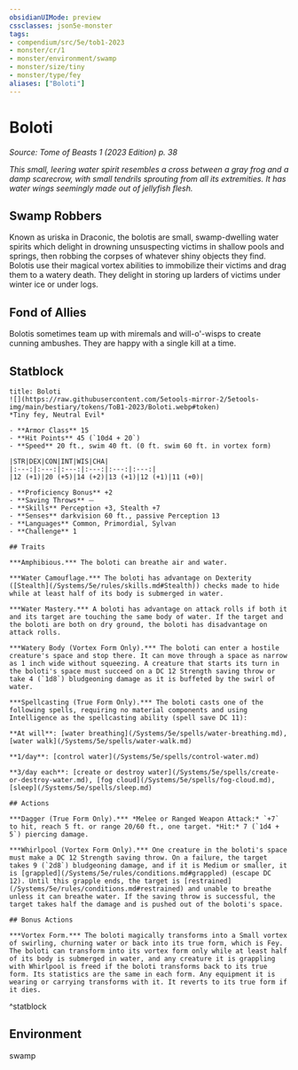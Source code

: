 ```yaml
---
obsidianUIMode: preview
cssclasses: json5e-monster
tags:
- compendium/src/5e/tob1-2023
- monster/cr/1
- monster/environment/swamp
- monster/size/tiny
- monster/type/fey
aliases: ["Boloti"]
---
```

# Boloti
*Source: Tome of Beasts 1 (2023 Edition) p. 38*  

*This small, leering water spirit resembles a cross between a gray frog and a damp scarecrow, with small tendrils sprouting from all its extremities. It has water wings seemingly made out of jellyfish flesh.*

## Swamp Robbers

Known as uriska in Draconic, the bolotis are small, swamp-dwelling water spirits which delight in drowning unsuspecting victims in shallow pools and springs, then robbing the corpses of whatever shiny objects they find. Bolotis use their magical vortex abilities to immobilize their victims and drag them to a watery death. They delight in storing up larders of victims under winter ice or under logs.

## Fond of Allies

Bolotis sometimes team up with miremals and will-o'-wisps to create cunning ambushes. They are happy with a single kill at a time.

## Statblock

```ad-statblock
title: Boloti
![](https://raw.githubusercontent.com/5etools-mirror-2/5etools-img/main/bestiary/tokens/ToB1-2023/Boloti.webp#token)
*Tiny fey, Neutral Evil*

- **Armor Class** 15
- **Hit Points** 45 (`10d4 + 20`)
- **Speed** 20 ft., swim 40 ft. (0 ft. swim 60 ft. in vortex form)

|STR|DEX|CON|INT|WIS|CHA|
|:---:|:---:|:---:|:---:|:---:|:---:|
|12 (+1)|20 (+5)|14 (+2)|13 (+1)|12 (+1)|11 (+0)|

- **Proficiency Bonus** +2
- **Saving Throws** ⏤
- **Skills** Perception +3, Stealth +7
- **Senses** darkvision 60 ft., passive Perception 13
- **Languages** Common, Primordial, Sylvan
- **Challenge** 1

## Traits

***Amphibious.*** The boloti can breathe air and water.

***Water Camouflage.*** The boloti has advantage on Dexterity ([Stealth](/Systems/5e/rules/skills.md#Stealth)) checks made to hide while at least half of its body is submerged in water.

***Water Mastery.*** A boloti has advantage on attack rolls if both it and its target are touching the same body of water. If the target and the boloti are both on dry ground, the boloti has disadvantage on attack rolls.

***Watery Body (Vortex Form Only).*** The boloti can enter a hostile creature's space and stop there. It can move through a space as narrow as 1 inch wide without squeezing. A creature that starts its turn in the boloti's space must succeed on a DC 12 Strength saving throw or take 4 (`1d8`) bludgeoning damage as it is buffeted by the swirl of water.

***Spellcasting (True Form Only).*** The boloti casts one of the following spells, requiring no material components and using Intelligence as the spellcasting ability (spell save DC 11):

**At will**: [water breathing](/Systems/5e/spells/water-breathing.md), [water walk](/Systems/5e/spells/water-walk.md)

**1/day**: [control water](/Systems/5e/spells/control-water.md)

**3/day each**: [create or destroy water](/Systems/5e/spells/create-or-destroy-water.md), [fog cloud](/Systems/5e/spells/fog-cloud.md), [sleep](/Systems/5e/spells/sleep.md)

## Actions

***Dagger (True Form Only).*** *Melee or Ranged Weapon Attack:* `+7` to hit, reach 5 ft. or range 20/60 ft., one target. *Hit:* 7 (`1d4 + 5`) piercing damage.

***Whirlpool (Vortex Form Only).*** One creature in the boloti's space must make a DC 12 Strength saving throw. On a failure, the target takes 9 (`2d8`) bludgeoning damage, and if it is Medium or smaller, it is [grappled](/Systems/5e/rules/conditions.md#grappled) (escape DC 12). Until this grapple ends, the target is [restrained](/Systems/5e/rules/conditions.md#restrained) and unable to breathe unless it can breathe water. If the saving throw is successful, the target takes half the damage and is pushed out of the boloti's space.

## Bonus Actions

***Vortex Form.*** The boloti magically transforms into a Small vortex of swirling, churning water or back into its true form, which is Fey. The boloti can transform into its vortex form only while at least half of its body is submerged in water, and any creature it is grappling with Whirlpool is freed if the boloti transforms back to its true form. Its statistics are the same in each form. Any equipment it is wearing or carrying transforms with it. It reverts to its true form if it dies.
```
^statblock

## Environment

swamp